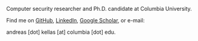 Computer security researcher and Ph.D. candidate at Columbia University.

Find me on [GitHub](https://github.com/wunused),
[LinkedIn](https://www.linkedin.com/in/adkellas), [Google
Scholar](https://scholar.google.com/citations?user=I57A47gAAAAJ), or e-mail:

andreas [dot] kellas [at] columbia [dot] edu.
